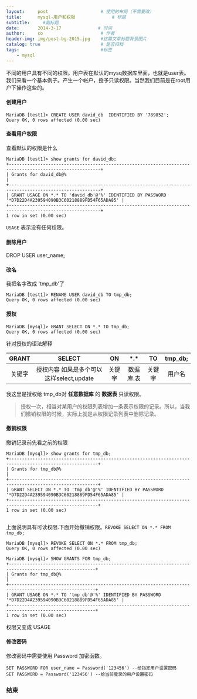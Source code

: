 ```yaml
---
layout:     post                    # 使用的布局（不需要改）
title:      mysql-用户和权限              # 标题 
subtitle:     #副标题
date:       2014-3-17              # 时间
author:     co                      # 作者
header-img: img/post-bg-2015.jpg    #这篇文章标题背景图片
catalog: true                       # 是否归档
tags:                               #标签
    - mysql
---
```



不同的用户具有不同的权限。用户表在默认的mysq数据库里面，也就是user表。
我们来看一个基本例子。产生一个帐户，授予只读权限。当然我们目前是在root用户下操作这些的。
#### 创建用户
```
MariaDB [test1]> CREATE USER david_db  IDENTIFIED BY '789852';
Query OK, 0 rows affected (0.00 sec)

```
#### 查看用户权限
查看默认的权限是什么
```
MariaDB [test1]> show grants for david_db;
+---------------------------------------------------------------------------------------------------------+
| Grants for david_db@%                                                                                   |
+---------------------------------------------------------------------------------------------------------+
| GRANT USAGE ON *.* TO 'david_db'@'%' IDENTIFIED BY PASSWORD '*D7D22D4A239594090B3C60218889FD54F65ADA85' |
+---------------------------------------------------------------------------------------------------------+
1 row in set (0.00 sec)

```

`USAGE` 表示没有任何权限。


#### 删除用户
DROP USER user_name;
#### 改名
我把名字改成 'tmp_db'了
```
MariaDB [test1]> RENAME USER david_db TO tmp_db;
Query OK, 0 rows affected (0.00 sec)

```
#### 授权
```
MariaDB [mysql]> GRANT SELECT ON *.* TO tmp_db;
Query OK, 0 rows affected (0.00 sec)

```
针对授权的语法解释 

GRANT |SELECT| ON |\*.\* |TO |tmp_db;
:-:|:-:|:-:|:-:|:-:|:-:|
关键字|授权内容 如果是多个可以这样select,update|关键字|数据库.表|关键字|用户名|

我这里是授权给 tmp_db对 **任意数据库** 的 **数据表** 只读权限。

> 授权一次，相当对某用户的权限列表增加一条表示权限的记录。所以，当我们撤销权限的时候，实际上就是从权限记录列表中删除记录。

#### 撤销权限
撤销记录前先看之前的权限
```
MariaDB [mysql]> show grants for tmp_db;
+--------------------------------------------------------------------------------------------------------+
| Grants for tmp_db@%                                                                                    |
+--------------------------------------------------------------------------------------------------------+
| GRANT SELECT ON *.* TO 'tmp_db'@'%' IDENTIFIED BY PASSWORD '*D7D22D4A239594090B3C60218889FD54F65ADA85' |
+--------------------------------------------------------------------------------------------------------+
1 row in set (0.00 sec)


```
上面说明具有可读权限.下面开始撤销权限。`REVOKE SELECT ON *.* FROM tmp_db;`

```
MariaDB [mysql]> REVOKE SELECT ON *.* FROM tmp_db;
Query OK, 0 rows affected (0.00 sec)

MariaDB [mysql]> SHOW GRANTS FOR tmp_db;
+-------------------------------------------------------------------------------------------------------+
| Grants for tmp_db@%                                                                                   |
+-------------------------------------------------------------------------------------------------------+
| GRANT USAGE ON *.* TO 'tmp_db'@'%' IDENTIFIED BY PASSWORD '*D7D22D4A239594090B3C60218889FD54F65ADA85' |
+-------------------------------------------------------------------------------------------------------+
1 row in set (0.00 sec)

```
权限又变成 USAGE 

#### 修改密码
修改密码中需要使用 Password 加密函数。
```
SET PASSWORD FOR user_name = Password('123456') --给指定用户设置密码
SET PASSWORD = Password('123456') --给当前登录的用户设置密码
```

### 结束